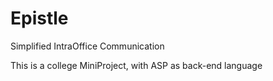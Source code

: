 # Epistle
Simplified IntraOffice Communication

This is a college MiniProject, with ASP as back-end language
